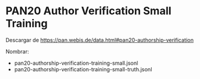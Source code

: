 # PAN20 Author Verification Small Training

Descargar de https://pan.webis.de/data.html#pan20-authorship-verification

Nombrar:

- pan20-authorship-verification-training-small.jsonl
- pan20-authorship-verification-training-small-truth.jsonl

